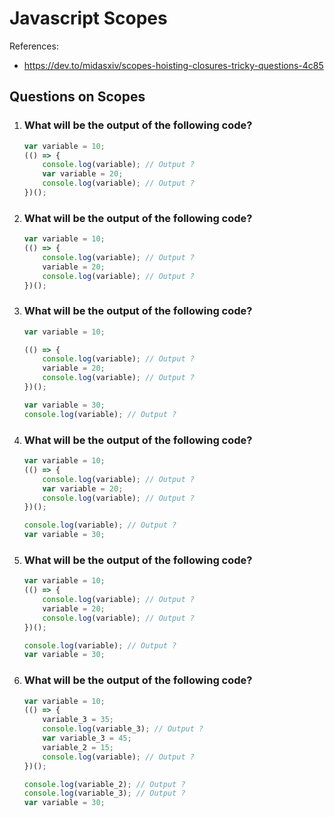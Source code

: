 # Javascript Scopes

References: 
- https://dev.to/midasxiv/scopes-hoisting-closures-tricky-questions-4c85

## Questions on Scopes

1. ### What will be the output of the following code?
    
    ```js
    var variable = 10;
    (() => {
        console.log(variable); // Output ?
        var variable = 20;
        console.log(variable); // Output ?
    })();
    ```

2. ### What will be the output of the following code?
    
    ```js
    var variable = 10;
    (() => {
        console.log(variable); // Output ?
        variable = 20;
        console.log(variable); // Output ?
    })();
    ```

3. ### What will be the output of the following code?
    
    ```js
    var variable = 10;

    (() => {
        console.log(variable); // Output ?
        variable = 20;
        console.log(variable); // Output ?
    })();

    var variable = 30;
    console.log(variable); // Output ?
    ```
    
4. ### What will be the output of the following code?
    
    ```js
    var variable = 10;
    (() => {
        console.log(variable); // Output ?
        var variable = 20;
        console.log(variable); // Output ?
    })();

    console.log(variable); // Output ?
    var variable = 30;
    ```
    
5. ### What will be the output of the following code?
    
    ```js
    var variable = 10;
    (() => {
        console.log(variable); // Output ?
        variable = 20;
        console.log(variable); // Output ?
    })();

    console.log(variable); // Output ?
    var variable = 30;
    ```
    
6. ### What will be the output of the following code?
    
    ```js
    var variable = 10;
    (() => {
        variable_3 = 35;
        console.log(variable_3); // Output ?
        var variable_3 = 45;
        variable_2 = 15;
        console.log(variable); // Output ?
    })();

    console.log(variable_2); // Output ?
    console.log(variable_3); // Output ?
    var variable = 30;
    ```
    